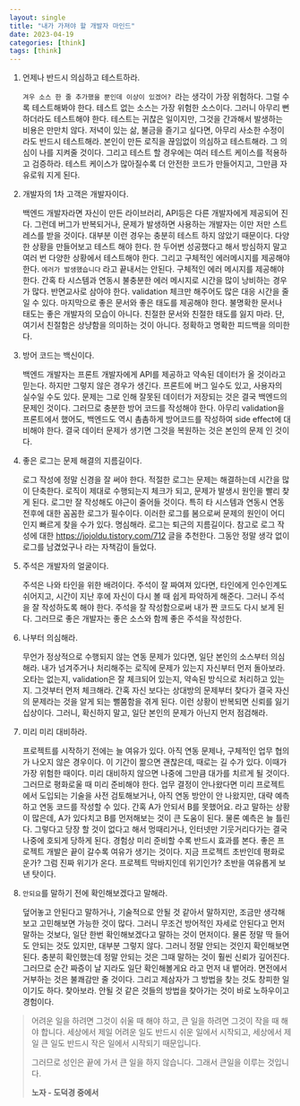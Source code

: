```yaml
---
layout: single
title: "내가 가져야 할 개발자 마인드"
date: 2023-04-19
categories: [think]
tags: [think]
---
```


1. 언제나 반드시 의심하고 테스트하라.

    `겨우 소스 한 줄 추가했을 뿐인데 이상이 있겠어? `라는 생각이 가장 위험하다. 그럴 수록 테스트해봐야 한다. 테스트 없는 소스는 가장 위험한 소스이다. 그러니 아무리 뻔하더라도 테스트해야 한다. 테스트는 귀찮은 일이지만, 그것을 간과해서 발생하는 비용은 만만치 않다. 저녁이 있는 삶, 불금을 즐기고 싶다면, 아무리 사소한 수정이라도 반드시 테스트해라. 본인이 만든 로직을 끊임없이 의심하고 테스트해라. 그 의심이 나를 지켜줄 것이다. 그리고 테스트 할 경우에는 여러 테스트 케이스를 적용하고 검증하라. 테스트 케이스가 많아질수록 더 안전한 코드가 만들어지고, 그만큼 자유로워 지게 된다.

2. 개발자의 1차 고객은 개발자이다.

    백엔드 개발자라면 자신이 만든 라이브러리, API등은 다른 개발자에게 제공되어 진다. 그런데 버그가 반복되거나, 문제가 발생하면 사용하는 개발자는 이만 저만 스트레스를 받을 것이다. 대부분 이런 경우는 충분히 테스트 하지 않았기 때문이다. 다양한 상황을 만들어보고 테스트 해야 한다. 한 두어번 성공했다고 해서 방심하지 말고 여러 번 다양한 상황에서 테스트해야 한다. 그리고 구체적인 에러메시지를 제공해야 한다. `에러가 발생했습니다` 라고 끝내서는 안된다. 구체적인 에러 메시지를 제공해야 한다. 간혹 타 시스템과 연동시 불충분한 에러 메시지로 시간을 많이 낭비하는 경우가 많다. 반면교사로 삼아야 한다. validation 체크만 해주어도 많은 대응 시간을 줄일 수 있다. 마지막으로 좋은 문서와 좋은 태도를 제공해야 한다. 불명확한 문서나 태도는 좋은 개발자의 모습이 아니다. 친절한 문서와 친절한 태도를 잃지 마라. 단, 여기서 친절함은 상냥함을 의미하는 것이 아니다. 정확하고 명확한 피드백을 의미한다.

3. 방어 코드는 백신이다.

    백엔드 개발자는 프론트 개발자에게 API를 제공하고 약속된 데이터가 올 것이라고 믿는다. 하지만 그렇지 않은 경우가 생긴다. 프론트에 버그 일수도 있고, 사용자의 실수일 수도 있다. 문제는 그로 인해 잘못된 데이터가 저장되는 것은 결국 백엔드의 문제인 것이다. 그러므로 충분한 방어 코드를 작성해야 한다. 아무리 validation을 프론트에서 했어도, 백엔드도 역시 촘촘하게 방어코드를 작성하여 side effect에 대비해야 한다. 결국 데이터 문제가 생기면 그것을 복원하는 것은 본인의 문제 인 것이다.

4. 좋은 로그는 문제 해결의 지름길이다.

    로그 작성에 정말 신경을 잘 써야 한다. 적절한 로그는 문제는 해결하는데 시간을 많이 단축한다. 로직이 제대로 수행되는지 체크가 되고, 문제가 발생시 원인을 빨리 찾게 된다. 로그만 잘 작성해도 야근이 줄어들 것이다. 특히 타 시스템과 연동시 연동 전후에 대한 꼼꼼한 로그가 필수이다. 이러한 로그를 봄으로써 문제의 원인이 어디인지 빠르게 찾을 수가 있다. 명심해라. 로그는 퇴근의 지름길이다. 참고로 로그 작성에 대한 https://jojoldu.tistory.com/712 글을 추천한다. 그동안 정말 생각 없이 로그를 남겼었구나 라는 자책감이 들었다.

5. 주석은 개발자의 얼굴이다.

    주석은 나와 타인을 위한 배려이다. 주석이 잘 짜여져 있다면, 타인에게 인수인계도 쉬어지고, 시간이 지난 후에 자신이 다시 볼 때 쉽게 파악하게 해준다. 그러니 주석을 잘 작성하도록 해야 한다. 주석을 잘 작성함으로써 내가 짠 코드도 다시 보게 된다. 그러므로 좋은 개발자는 좋은 소스와 함께 좋은 주석을 작성한다.

6. 나부터 의심해라.

    무언가 정상적으로 수행되지 않는 연동 문제가 있다면, 일단 본인의 소스부터 의심해라. 내가 넘겨주거나 처리해주는 로직에 문제가 있는지 자신부터 먼저 돌아보라. 오타는 없는지, validation은 잘 체크되어 있는지, 약속된 방식으로 처리하고 있는지. 그것부터 먼저 체크해라. 간혹 자신 보다는 상대방의 문제부터 찾다가 결국 자신의 문제라는 것을 알게 되는 뻘쭘함을 겪게 된다. 이런 상황이 반복되면 신뢰를 잃기 십상이다. 그러니, 확신하지 말고, 일단 본인의 문제가 아닌지 먼저 점검해라.

7. 미리 미리 대비하라.

    프로젝트를 시작하기 전에는 늘 여유가 있다. 아직 연동 문제나, 구체적인 업무 협의가 나오지 않은 경우이다. 이 기간이 짦으면 괜찮은데, 때로는 길 수가 있다. 이때가 가장 위험한 때이다. 미리 대비하지 않으면 나중에 그만큼 대가를 치르게 될 것이다. 그러므로 평화로울 때 미리 준비해야 한다. 업무 결정이 안나왔다면 미리 프로젝트에서 도입되는 기술을 사전 검토해보거나, 아직 연동 방안이 안 나왔지만, 대략 예측하고 연동 코드를 작성할 수 있다. 간혹 A가 안되서 B를 못했어요. 라고 말하는 상황이 많은데, A가 있다치고 B를 먼저해보는 것이 큰 도움이 된다. 물론 예측은 늘 틀린다. 그렇다고 당장 할 것이 없다고 해서 멍때리거나, 인터넷만 기웃거리다가는 결국 나중에 호되게 당하게 된다. 경험상 미리 준비할 수록 반드시 효과를 본다. 좋은 프로젝트 개발은 끝이 갈수록 여유가 생기는 것이다. 지금 프로젝트 초반인데 평화로운가? 그럼 진짜 위기가 온다. 프로젝트 막바지인데 위기인가? 초반을 여유롭게 보낸 탓이다.

8. `안되요`를 말하기 전에 확인해보겠다고 말해라.

    덮어놓고 안된다고 말하거나, 기술적으로 안될 것 같아서 말하지만, 조금만 생각해보고 고민해보면 가능한 것이 많다. 그러니 무조건 방어적인 자세로 안된다고 먼저 말하는 것보다, 일단 한번 확인해보겠다고 말하는 것이 먼저이다. 물론 정말 딱 들어도 안되는 것도 있지만, 대부분 그렇지 않다. 그러니 정말 안되는 것인지 확인해보면 된다. 충분히 확인했는데 정말 안되는 것은 그때 말하는 것이 훨씬 신뢰가 깊어진다. 그러므로 순간 짜증이 날 지라도 일단 확인해볼게요 라고 먼저 내 뱉어라. 면전에서 거부하는 것은 불쾌감만 줄 것이다. 그리고 제삼자가 그 방법을 찾는 것도 창피한 일이기도 하다. 찾아보라. 안될 것 같은 것들의 방법을 찾아가는 것이 바로 노하우이고 경험이다.

> 어려운 일을 하려면 그것이 쉬울 때 해야 하고,
> 큰 일을 하려면 그것이 작을 때 해야 합니다.
> 세상에서 제일 어려운 일도 반드시 쉬운 일에서 시작되고,
> 세상에서 제일 큰 일도 반드시 작은 일에서 시작되기 때문입니다.
>
> 그러므로 성인은 끝에 가서 큰 일을 하지 않습니다.
> 그래서 큰일을 이루는 것입니다.
>
> **노자 - 도덕경 중에서**
